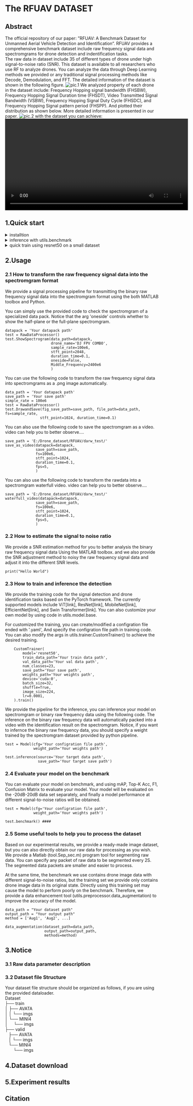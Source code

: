 # The RFUAV DATASET
## Abstract
The official repository of our paper: ”RFUAV: A Benchmark Dataset for Unmanned Aerial Vehicle Detection and Identification“. RFUAV provides a comprehensive benchmark dataset include raw frequency signal data and spectromgrams for drone detection and indentification tasks.  
The raw data in dataset include 35 of different types of drone under high signal-to-noise ratio (SNR). This dataset is available to all researchers who use RF to analyze drones. You can analyze the data through Deep Learning methods we provided or any traditional signal processing methods like Decode, Demodulation, and FFT. The detailed information of the dataset is shown in the following figure.
  ![pic.1](./abstract/FSM.png)
We analyzed property of each drone in the dataset include: Frequency Hopping signal bandwidth (FHSBW), Frequency Hopping Signal Duration time (FHSDT), Video Transmitted Signal Bandwidth (VSBW), Frequency Hopping Signal Duty Cycle (FHSDC), and Frequency Hopping Signal pattern period (FHSPP). And plotted their distribution as shown below. More detailed information is presented in our paper.
  ![pic.2](./abstract/FVFPP2.png)
with the dataset you can achieve:
  <video width="600" controls>
    <source src="./abstract/output_video.mp4" type="video/mp4">
    Your browser does not support the video tag.
  </video>

## 1.Quick start
<details>
<summary>installtion</summary>

    pip install -r requirements.txt

</details>

<details>
<summary>inference with utils.benchmark </summary>

    python inference.py

</details>
<details>
<summary>quick train using resnet50 on a small dataset </summary>

    python train.py

</details>

## 2.Usage

### 2.1 How to transform the raw frequency signal data into the spectromgram format
We provide a signal processing pipeline for transmitting the binary raw frequency signal data into the spectromgram format using the both MATLAB toolbox and Python. 

You can simply use the provided code to check the spectromgram of a specialized data pack. Notice that the arg 'oneside' controls whether to show the half-plane or the full-plane spectromgram.

    datapack = 'Your datapack path'
    test = RawDataProcessor()
    test.ShowSpectrogram(data_path=datapack,
                         drone_name='DJ FPV COMBO',
                         sample_rate=100e6,
                         stft_point=2048,
                         duration_time=0.1,
                         oneside=False,
                         Middle_Frequency=2400e6
                         )
You can use the following code to transform the raw frequency signal data into spectromgrams as a .png image automatically.

    data_path = 'Your datapack path'
    save_path = 'Your save path'
    simple_rate = 100e6
    test = RawDataProcessor()
    test.DrawandSave(fig_save_path=save_path, file_path=data_path, fs=sample_rate,
                    stft_point=1024, duration_time=0.1)

You can also use the following code to save the spectromgram as a video. video can help you to better observe....

    save_path = 'E:/Drone_dataset/RFUAV/darw_test/'
    save_as_video(datapack=datapack,
                  save_path=save_path,
                  fs=100e6,
                  stft_point=1024,
                  duration_time=0.1,
                  fps=5,
                  )
You can also use the following code to transform the rawdata into a spectromgram waterfull video. video can help you to better observe....

    save_path = 'E:/Drone_dataset/RFUAV/darw_test/'
    waterfull_video(datapack=datapack,
                  save_path=save_path,
                  fs=100e6,
                  stft_point=1024,
                  duration_time=0.1,
                  fps=5,
                  )

### 2.2 How to estimate the signal to noise ratio
We provide a SNR estimation method for you to better analysis the binary raw frequency signal data Using the MATLAB toolbox. and we also provide the SNR adjustment method to noisy the raw frequency signal data and adjust it into the different SNR levels.

    print("Hello World")

### 2.3 How to train and inference the detection
We provide the training code for the signal detection and drone identification tasks based on the PyTorch framework. The currently supported models include ViT[link], ResNet[link], MobileNet[link], EfficientNet[link], and Swin Transformer[link]. You can also customize your own model by using code in utils.model.base.

For customized the training, you can create/modified a configration file ended with '.yaml', And specify the configration file path in training code. You can also modify the args in utils.trainer.CustomTrainer() to achieve the desired training.

        CustomTrainer(
            model='resnet50',
            train_data_path='Your train data path',
            val_data_path='Your val data path',
            num_classes=23,
            save_path='Your save path',
            weights_path='Your weights path',
            device='cuda:0',
            batch_size=32,
            shuffle=True,
            image_size=224,
            lr=0.0001,
        ).train()

We provide the pipeline for the inference, you can inference your model on spectromgram or binary raw frequency data using the following code. The inference on the binary raw frequency data will automatically packed into a video with the identification result on the spectromgram. Notice, if you want to infernce the binary raw frequency data, you should specify a weight trained by the spectromgram dataset provided by python pipeline.

    test = Model(cfg='Your configration file path',
                 weight_path='Your weights path')

    test.inference(source='Your target data path',
                   save_path='Your target save path')

### 2.4 Evaluate your model on the benchmark 

You can evaluate your model on benchmark, and using mAP, Top-K Acc, F1, Confusion Matrix to evaluate your model. Your model will be evaluated on the -20dB-20dB data set separately, and finally a model performance at different signal-to-noise ratios will be obtained.

    test = Model(cfg='Your configration file path',
                 weight_path='Your weights path')

    test.benchmark() ####

### 2.5 Some useful tools to help you to process the dataset
Based on our experimental results, we provide a ready-made image dataset, but you can also directly obtain our raw data for processing as you wish. We provide a Matlab (tool.Sep_sec.m) program tool for segmenting raw data. You can specify any packet of raw data to be segmented every 2S. The segmented data packets are smaller and easier to process.

At the same time, the benchmark we use contains drone image data with different signal-to-noise ratios, but the training set we provide only contains drone image data in its original state. Directly using this training set may cause the model to perform poorly on the benchmark. Therefore, we provide a data enhancement tool (utils.preprocessor.data_augmentation) to improve the accuracy of the model.
        
    data_path = "Your dataset path"
    output_path = "Your output path"
    method = ['Aug1', 'Aug2', ...]
    
    data_augmentation(dataset_path=data_path,
                      output_path=output_path,
                      methods=method)

## 3.Notice 
### 3.1 Raw data parameter description

### 3.2 Dataset file Structure
Your dataset file structure should be organized as follows, if you are using the provided dataloader.  
Dataset  
├── train  
│ ├── AVATA  
│ │ └── imgs  
│ └── MINI4  
│ &nbsp;&nbsp;&nbsp;&nbsp;└── imgs  
├── valid  
&nbsp;&nbsp;&nbsp;├── AVATA  
&nbsp;&nbsp;&nbsp;│ └── imgs  
&nbsp;&nbsp;&nbsp;└── MINI4  
&nbsp;&nbsp;&nbsp;&nbsp;&nbsp;&nbsp;&nbsp;└── imgs  
## 4.Dataset download

## 5.Experiment results

## Citation
